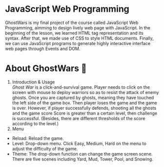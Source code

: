 # JavaScript Web Programming
GhostWars is my final project of the course called JavaScript Web Programming, aimming to design lively web page with JavaScript. In the beginning of the lesson, we learned HTML tag representation and its syntax. After that, we made use of CSS to style HTML documents. Finally, we can use JavaScript programs to generate highly interactive interface web pages through Events and DOM.

# About GhostWars 👻
1. Introduction & Usage  
  *Ghost War* is a click-and-survival game. Player needs to click on the screen with mouse to deploy warriors so as to resist the attack of enemy ghosts. Once you are captured by ghosts, meaning they have touched the left side of the game box. Then player loses the game and the game is over. However, if player successfully defends, shooting all the ghosts and the game score Score is greater than a certain level, then challenge is successful. (Besides, there are different thresholds of the score according to the level.)
2. Menu
  - Reload: Reload the game.
  - Level: Drop-down menu. Click Easy, Medium, Hard on the menu to adjust the difficulty of the game. 
  - Theme: The drop-down function can change the game screen scene. There are five scenes including Yard, Mud, Tower, Pool, and Snowing. 
​
